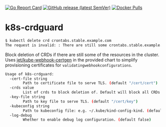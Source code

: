 [![Go Report Card](https://goreportcard.com/badge/github.com/vsliouniaev/k8s-crdguard)](https://goreportcard.com/report/github.com/vsliouniaev/k8s-crdguard)
[![GitHub release (latest SemVer)](https://img.shields.io/github/v/release/vsliouniaev/k8s-crdguard?sort=semver)](https://github.com/vsliouniaev/k8s-crdguard/releases/latest)
[![Docker Pulls](https://img.shields.io/docker/pulls/vsliouniaev/k8s-crdguard?color=blue)](https://hub.docker.com/r/vsliouniaev/k8s-crdguard/tags)

# k8s-crdguard

```sh
$ kubectl delete crd crontabs.stable.example.com
The request is invalid: : There are still some crontabs.stable.example.com in the cluster
```


Block deletion of CRDs if there are still some of the resources in the cluster.
Uses [jet/kube-webhook-certgen](https://github.com/jet/kube-webhook-certgen) in the provided chart 
to simplify provisioning certificates for `validatingwebhookconfigurations`.

```sh
Usage of k8s-crdguard:
  -cert-file string
    	Path to certificate file to serve TLS. (default "/cert/cert")
  -crds value
    	List of crds to block deletion of. Default will block all CRDs. (example "prometheuses.monitoring.coreos.com")
  -key-file string
    	Path to key file to serve TLS. (default "/cert/key")
  -kubeconfig string
    	Path to kubeconfig file: e.g. ~/.kube/kind-config-kind. (default uses in-cluster config)
  -log-debug
    	Whether to enable debug log configuration. (default false)
```
